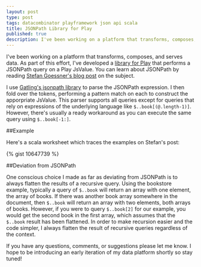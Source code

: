 ```yaml
---
layout: post
type: post
tags: datacombinator playframework json api scala
title: JSONPath Library for Play
published: true
description: I've been working on a platform that transforms, composes, and serves data.  As part of this effort, I've developed a library for Play that performs a JSONPath query on a Play JsValue. 
---
```


I've been working on a platform that transforms, composes, and serves data.  As part of this effort, I've developed a [library for Play](https://github.com/josephpconley/play-jsonpath) that performs a JSONPath query on a Play JsValue. You can learn about JSONPath by reading [Stefan Goessner's blog post](http://goessner.net/articles/JsonPath/) on the subject. 

I use [Gatling's jsonpath library](https://github.com/gatling/jsonpath) to parse the JSONPath expression.  I then fold over the tokens, performing a pattern match on each to construct the apporpriate JsValue.  This parser supports all queries except for queries that rely on expressions of the underlying language like `$..book[(@.length-1)]`.  However, there's usually a ready workaround as you can execute the same query using `$..book[-1:]`.

##Example

Here's a scala worksheet which traces the examples on Stefan's post:

{% gist 10647739 %}

##Deviation from JSONPath

One conscious choice I made as far as deviating from JSONPath is to always flatten the results of a recursive query.  Using the bookstore example, typically a query of `$..book` will return an array with one element, the array of books.  If there was another book array somewhere in the document, then `$..book` will return an array with two elements, both arrays of books.  However, if you were to query `$..book[2]` for our example, you would get the second book in the first array, which assumes that the `$..book` result has been flattened.  In order to make recursion easier and the code simpler, I always flatten the result of recursive queries regardless of the context.

If you have any questions, comments, or suggestions please let me know.  I hope to be introducing an early iteration of my data platform shortly so stay tuned!